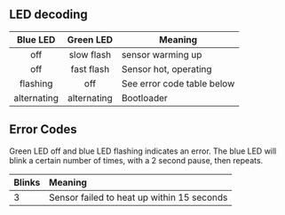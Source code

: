 
## LED decoding
| Blue LED | Green LED | Meaning |
|:--------:|:---------:| -----|
| off | slow flash | sensor warming up |
| off | fast flash | Sensor hot, operating |
| flashing | off | See error code table below |
| alternating | alternating | Bootloader |


## Error Codes

Green LED off and blue LED flashing indicates an error.  The blue LED will blink a certain number of times, with a 2 second pause, then repeats.

| Blinks | Meaning |
| --- |:--- |
| 3 | Sensor failed to heat up within 15 seconds |
